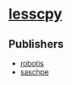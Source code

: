 # [lesscpy](https://pypi.org/project/lesscpy)



## Publishers
- [robotis](https://pypi.org/user/robotis)
- [saschpe](https://pypi.org/user/saschpe)

